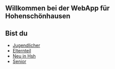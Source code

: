 ## Willkommen bei der WebApp für Hohenschönhausen

## Bist du

- [Jugendlicher](Jugendlicher.md)
- [Elternteil](Eltern.md)
- [Neu in Hsh](Neu_in_Hsh.md)
- [Senior](Senior.md)
